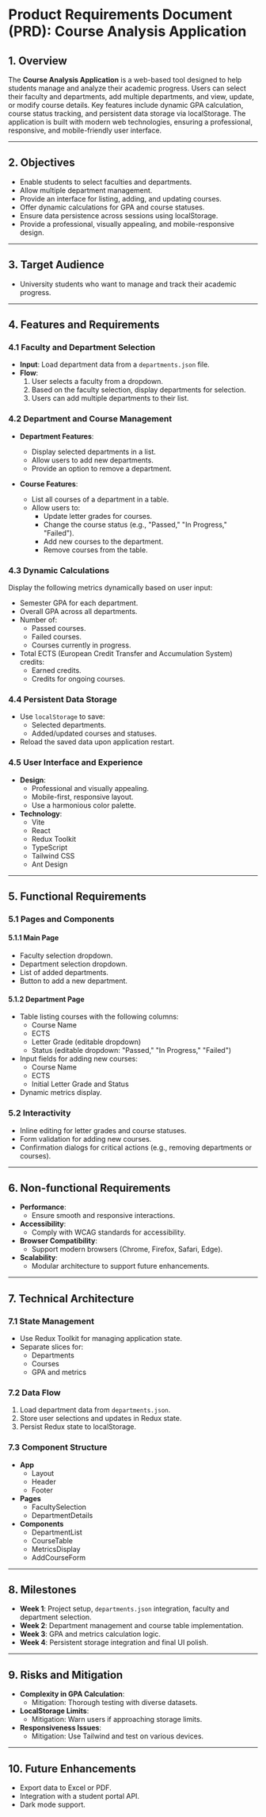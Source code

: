 # Product Requirements Document (PRD): Course Analysis Application

## 1. Overview

The **Course Analysis Application** is a web-based tool designed to help students manage and analyze their academic progress. Users can select their faculty and departments, add multiple departments, and view, update, or modify course details. Key features include dynamic GPA calculation, course status tracking, and persistent data storage via localStorage. The application is built with modern web technologies, ensuring a professional, responsive, and mobile-friendly user interface.

---

## 2. Objectives

- Enable students to select faculties and departments.
- Allow multiple department management.
- Provide an interface for listing, adding, and updating courses.
- Offer dynamic calculations for GPA and course statuses.
- Ensure data persistence across sessions using localStorage.
- Provide a professional, visually appealing, and mobile-responsive design.

---

## 3. Target Audience

- University students who want to manage and track their academic progress.

---

## 4. Features and Requirements

### 4.1 Faculty and Department Selection

- **Input**: Load department data from a `departments.json` file.
- **Flow**:
  1. User selects a faculty from a dropdown.
  2. Based on the faculty selection, display departments for selection.
  3. Users can add multiple departments to their list.

### 4.2 Department and Course Management

- **Department Features**:

  - Display selected departments in a list.
  - Allow users to add new departments.
  - Provide an option to remove a department.

- **Course Features**:
  - List all courses of a department in a table.
  - Allow users to:
    - Update letter grades for courses.
    - Change the course status (e.g., "Passed," "In Progress," "Failed").
    - Add new courses to the department.
    - Remove courses from the table.

### 4.3 Dynamic Calculations

Display the following metrics dynamically based on user input:

- Semester GPA for each department.
- Overall GPA across all departments.
- Number of:
  - Passed courses.
  - Failed courses.
  - Courses currently in progress.
- Total ECTS (European Credit Transfer and Accumulation System) credits:
  - Earned credits.
  - Credits for ongoing courses.

### 4.4 Persistent Data Storage

- Use `localStorage` to save:
  - Selected departments.
  - Added/updated courses and statuses.
- Reload the saved data upon application restart.

### 4.5 User Interface and Experience

- **Design**:
  - Professional and visually appealing.
  - Mobile-first, responsive layout.
  - Use a harmonious color palette.
- **Technology**:
  - Vite
  - React
  - Redux Toolkit
  - TypeScript
  - Tailwind CSS
  - Ant Design

---

## 5. Functional Requirements

### 5.1 Pages and Components

#### 5.1.1 Main Page

- Faculty selection dropdown.
- Department selection dropdown.
- List of added departments.
- Button to add a new department.

#### 5.1.2 Department Page

- Table listing courses with the following columns:
  - Course Name
  - ECTS
  - Letter Grade (editable dropdown)
  - Status (editable dropdown: "Passed," "In Progress," "Failed")
- Input fields for adding new courses:
  - Course Name
  - ECTS
  - Initial Letter Grade and Status
- Dynamic metrics display.

### 5.2 Interactivity

- Inline editing for letter grades and course statuses.
- Form validation for adding new courses.
- Confirmation dialogs for critical actions (e.g., removing departments or courses).

---

## 6. Non-functional Requirements

- **Performance**:
  - Ensure smooth and responsive interactions.
- **Accessibility**:
  - Comply with WCAG standards for accessibility.
- **Browser Compatibility**:
  - Support modern browsers (Chrome, Firefox, Safari, Edge).
- **Scalability**:
  - Modular architecture to support future enhancements.

---

## 7. Technical Architecture

### 7.1 State Management

- Use Redux Toolkit for managing application state.
- Separate slices for:
  - Departments
  - Courses
  - GPA and metrics

### 7.2 Data Flow

1. Load department data from `departments.json`.
2. Store user selections and updates in Redux state.
3. Persist Redux state to localStorage.

### 7.3 Component Structure

- **App**
  - Layout
  - Header
  - Footer
- **Pages**
  - FacultySelection
  - DepartmentDetails
- **Components**
  - DepartmentList
  - CourseTable
  - MetricsDisplay
  - AddCourseForm

---

## 8. Milestones

- **Week 1**: Project setup, `departments.json` integration, faculty and department selection.
- **Week 2**: Department management and course table implementation.
- **Week 3**: GPA and metrics calculation logic.
- **Week 4**: Persistent storage integration and final UI polish.

---

## 9. Risks and Mitigation

- **Complexity in GPA Calculation**:
  - Mitigation: Thorough testing with diverse datasets.
- **LocalStorage Limits**:
  - Mitigation: Warn users if approaching storage limits.
- **Responsiveness Issues**:
  - Mitigation: Use Tailwind and test on various devices.

---

## 10. Future Enhancements

- Export data to Excel or PDF.
- Integration with a student portal API.
- Dark mode support.
